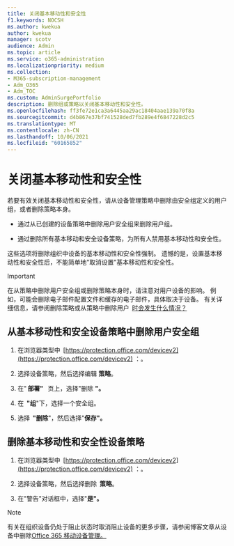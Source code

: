 ```yaml
---
title: 关闭基本移动性和安全性
f1.keywords: NOCSH
ms.author: kwekua
author: kwekua
manager: scotv
audience: Admin
ms.topic: article
ms.service: o365-administration
ms.localizationpriority: medium
ms.collection:
- M365-subscription-management
- Adm_O365
- Adm_TOC
ms.custom: AdminSurgePortfolio
description: 删除组或策略以关闭基本移动性和安全性。
ms.openlocfilehash: ff3fe72e1ca3a6445aa29ac18404aae139a70f8a
ms.sourcegitcommit: d4b867e37bf741528ded7fb289e4f6847228d2c5
ms.translationtype: MT
ms.contentlocale: zh-CN
ms.lasthandoff: 10/06/2021
ms.locfileid: "60165852"
---
```

# <a name="turn-off-basic-mobility-and-security"></a>关闭基本移动性和安全性

若要有效关闭基本移动性和安全性，请从设备管理策略中删除由安全组定义的用户组，或者删除策略本身。

- 通过从已创建的设备策略中删除用户安全组来删除用户组。

- 通过删除所有基本移动和安全设备策略，为所有人禁用基本移动性和安全性。

这些选项将删除组织中设备的基本移动性和安全性强制。 遗憾的是，设置基本移动性和安全性后，不能简单地"取消设置"基本移动性和安全性。

> [!IMPORTANT]
> 在从策略中删除用户安全组或删除策略本身时，请注意对用户设备的影响。 例如，可能会删除电子邮件配置文件和缓存的电子邮件，具体取决于设备。 有关详细信息，请参阅删除策略或从策略中删除用户  [时会发生什么情况？](../../admin/basic-mobility-security/create-device-security-policies.md)

## <a name="remove-user-security-groups-from-basic-mobility-and-security-device-policies"></a>从基本移动性和安全设备策略中删除用户安全组

1. 在浏览器类型中  [https://protection.office.com/devicev2](https://protection.office.com/devicev2) ：。

2. 选择设备策略，然后选择编辑 **策略**。

3. 在" **部署"**   页上，选择"删除 **"。**

4. 在  **"组**"下，选择一个安全组。

5. 选择  **"删除**"，然后选择"**保存"。**

## <a name="remove-basic-mobility-and-security-device-policies"></a>删除基本移动性和安全性设备策略

1. 在浏览器类型中  [https://protection.office.com/devicev2](https://protection.office.com/devicev2) ：。

2. 选择设备策略，然后选择删除  **策略**。

3. 在"警告"对话框中，选择"**是"。**

> [!NOTE]
> 有关在组织设备仍处于阻止状态时取消阻止设备的更多步骤，请参阅博客文章从设备中删除[Office 365 移动设备管理。](https://techcommunity.microsoft.com/t5/Intune-Customer-Success/Removing-Access-Control-from-Mobile-Device-Management-for-Office/ba-p/279934)
